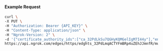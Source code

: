 <!-- Code generated for API Clients. DO NOT EDIT. -->

#### Example Request

```bash
curl \
-X PUT \
-H "Authorization: Bearer {API_KEY}" \
-H "Content-Type: application/json" \
-H "Ngrok-Version: 2" \
-d '{"certificate_authority_ids":["ca_32PdLkSu7QGHyKQMGelIgM7I44y"],"enabled":true}' \
https://api.ngrok.com/edges/https/edghts_32PdLmqACTYFmBRp4uZEhJJmnfR/mutual_tls
```

